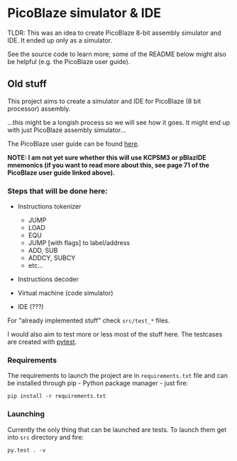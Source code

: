 # PicoBlaze simulator & IDE

TLDR: This was an idea to create PicoBlaze 8-bit assembly simulator and IDE. It ended up only as a simulator.

See the source code to learn more; some of the README below might also be helpful (e.g. the PicoBlaze user guide).


## Old stuff

This project aims to create a simulator and IDE for PicoBlaze (8 bit processor) assembly.

...this might be a longish process so we will see how it goes. It might end up with just PicoBlaze assembly simulator...

The PicoBlaze user guide can be found [here](http://www.xilinx.com/support/documentation/ip_documentation/ug129.pdf).

**NOTE: I am not yet sure whether this will use KCPSM3 or pBlazIDE mnemonics (if you want to read more about this, see page 71 of the PicoBlaze user guide linked above).**

### Steps that will be done here:

* Instructions tokenizer
  * JUMP
  * LOAD
  * EQU
  * JUMP [with flags] to label/address
  * ADD, SUB
  * ADDCY, SUBCY
  * etc...
* Instructions decoder

* Virtual machine (code simulator)

* IDE (???)

For "already implemented stuff" check `src/test_*` files.

I would also aim to test more or less most of the stuff here. The testcases are created with [pytest](http://doc.pytest.org/en/latest/).

### Requirements
The requirements to launch the project are in `requirements.txt` file and can be installed through pip - Python package manager - just fire:

```
pip install -r requirements.txt
```

### Launching
Currently the only thing that can be launched are tests. To launch them get into `src` directory and fire:
```
py.test . -v  
```
